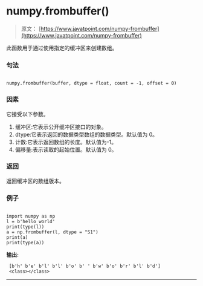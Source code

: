 # numpy.frombuffer()

> 原文： [https://www.javatpoint.com/numpy-frombuffer](https://www.javatpoint.com/numpy-frombuffer)

此函数用于通过使用指定的缓冲区来创建数组。

### 句法

```

numpy.frombuffer(buffer, dtype = float, count = -1, offset = 0)

```

### 因素

它接受以下参数。

1.  缓冲区:它表示公开缓冲区接口的对象。
2.  dtype:它表示返回的数据类型数组的数据类型。默认值为 0。
3.  计数:它表示返回数组的长度。默认值为-1。
4.  偏移量:表示读取的起始位置。默认值为 0。

### 返回

返回缓冲区的数组版本。

### 例子

```

import numpy as np
l = b'hello world'
print(type(l))
a = np.frombuffer(l, dtype = "S1")
print(a)
print(type(a))

```

**输出:**

```
 [b'h' b'e' b'l' b'l' b'o' b' ' b'w' b'o' b'r' b'l' b'd']
 <class></class> 
```

* * *